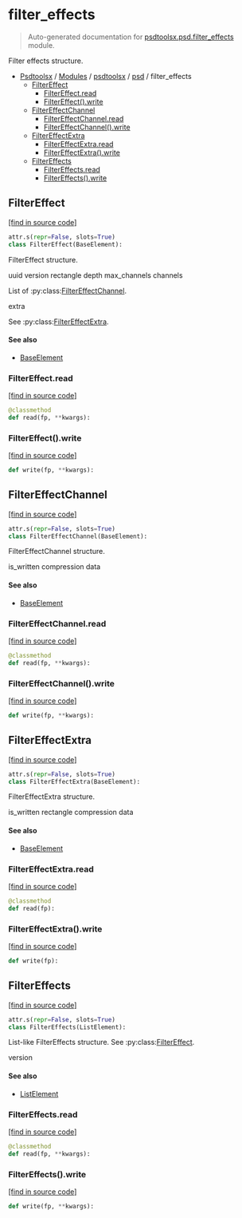 # filter_effects

> Auto-generated documentation for [psdtoolsx.psd.filter_effects](../../../psdtoolsx/psd/filter_effects.py) module.

Filter effects structure.

- [Psdtoolsx](../../README.md#psdtoolsx-index) / [Modules](../../README.md#psdtoolsx-modules) / [psdtoolsx](../index.md#psdtoolsx) / [psd](index.md#psd) / filter_effects
    - [FilterEffect](#filtereffect)
        - [FilterEffect.read](#filtereffectread)
        - [FilterEffect().write](#filtereffectwrite)
    - [FilterEffectChannel](#filtereffectchannel)
        - [FilterEffectChannel.read](#filtereffectchannelread)
        - [FilterEffectChannel().write](#filtereffectchannelwrite)
    - [FilterEffectExtra](#filtereffectextra)
        - [FilterEffectExtra.read](#filtereffectextraread)
        - [FilterEffectExtra().write](#filtereffectextrawrite)
    - [FilterEffects](#filtereffects)
        - [FilterEffects.read](#filtereffectsread)
        - [FilterEffects().write](#filtereffectswrite)

## FilterEffect

[[find in source code]](../../../psdtoolsx/psd/filter_effects.py#L53)

```python
attr.s(repr=False, slots=True)
class FilterEffect(BaseElement):
```

FilterEffect structure.

uuid
version
rectangle
depth
max_channels
channels

List of :py:class:[FilterEffectChannel](#filtereffectchannel).

extra

See :py:class:[FilterEffectExtra](#filtereffectextra).

#### See also

- [BaseElement](base.md#baseelement)

### FilterEffect.read

[[find in source code]](../../../psdtoolsx/psd/filter_effects.py#L78)

```python
@classmethod
def read(fp, **kwargs):
```

### FilterEffect().write

[[find in source code]](../../../psdtoolsx/psd/filter_effects.py#L100)

```python
def write(fp, **kwargs):
```

## FilterEffectChannel

[[find in source code]](../../../psdtoolsx/psd/filter_effects.py#L124)

```python
attr.s(repr=False, slots=True)
class FilterEffectChannel(BaseElement):
```

FilterEffectChannel structure.

is_written
compression
data

#### See also

- [BaseElement](base.md#baseelement)

### FilterEffectChannel.read

[[find in source code]](../../../psdtoolsx/psd/filter_effects.py#L136)

```python
@classmethod
def read(fp, **kwargs):
```

### FilterEffectChannel().write

[[find in source code]](../../../psdtoolsx/psd/filter_effects.py#L149)

```python
def write(fp, **kwargs):
```

## FilterEffectExtra

[[find in source code]](../../../psdtoolsx/psd/filter_effects.py#L166)

```python
attr.s(repr=False, slots=True)
class FilterEffectExtra(BaseElement):
```

FilterEffectExtra structure.

is_written
rectangle
compression
data

#### See also

- [BaseElement](base.md#baseelement)

### FilterEffectExtra.read

[[find in source code]](../../../psdtoolsx/psd/filter_effects.py#L180)

```python
@classmethod
def read(fp):
```

### FilterEffectExtra().write

[[find in source code]](../../../psdtoolsx/psd/filter_effects.py#L195)

```python
def write(fp):
```

## FilterEffects

[[find in source code]](../../../psdtoolsx/psd/filter_effects.py#L25)

```python
attr.s(repr=False, slots=True)
class FilterEffects(ListElement):
```

List-like FilterEffects structure. See :py:class:[FilterEffect](#filtereffect).

version

#### See also

- [ListElement](base.md#listelement)

### FilterEffects.read

[[find in source code]](../../../psdtoolsx/psd/filter_effects.py#L33)

```python
@classmethod
def read(fp, **kwargs):
```

### FilterEffects().write

[[find in source code]](../../../psdtoolsx/psd/filter_effects.py#L43)

```python
def write(fp, **kwargs):
```
